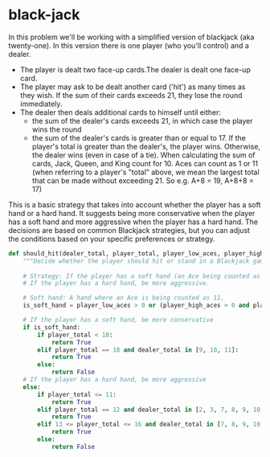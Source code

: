 # black-jack
In this problem we'll be working with a simplified version of blackjack (aka twenty-one). In this version there is one player (who you'll control) and a dealer.

* The player is dealt two face-up cards.The dealer is dealt one face-up card.
* The player may ask to be dealt another card ('hit') as many times as they wish. If the sum of their cards exceeds 21, they lose the round immediately.
* The dealer then deals additional cards to himself until either:
  * the sum of the dealer's cards exceeds 21, in which case the player wins the round
  * the sum of the dealer's cards is greater than or equal to 17. If the player's total is greater than the dealer's, the player wins. Otherwise, the dealer wins (even in case of a tie).
When calculating the sum of cards, Jack, Queen, and King count for 10. Aces can count as 1 or 11 (when referring to a player's "total" above, we mean the largest total that can be made without exceeding 21. So e.g. A+8 = 19, A+8+8 = 17)


This is a basic strategy that takes into account whether the player has a soft hand or a hard hand. It suggests being more conservative when the player has a soft hand and more aggressive when the player has a hard hand. The decisions are based on common Blackjack strategies, but you can adjust the conditions based on your specific preferences or strategy.

```python
def should_hit(dealer_total, player_total, player_low_aces, player_high_aces):
    """Decide whether the player should hit or stand in a Blackjack game."""
    
    # Strategy: If the player has a soft hand (an Ace being counted as 11), be more conservative.
    # If the player has a hard hand, be more aggressive.

    # Soft hand: A hand where an Ace is being counted as 11.
    is_soft_hand = player_low_aces > 0 or (player_high_aces > 0 and player_total <= 11)

    # If the player has a soft hand, be more conservative
    if is_soft_hand:
        if player_total < 18:
            return True
        elif player_total == 18 and dealer_total in [9, 10, 11]:
            return True
        else:
            return False
    # If the player has a hard hand, be more aggressive
    else:
        if player_total <= 11:
            return True
        elif player_total == 12 and dealer_total in [2, 3, 7, 8, 9, 10, 11]:
            return True
        elif 13 <= player_total <= 16 and dealer_total in [7, 8, 9, 10, 11]:
            return True
        else:
            return False

```
